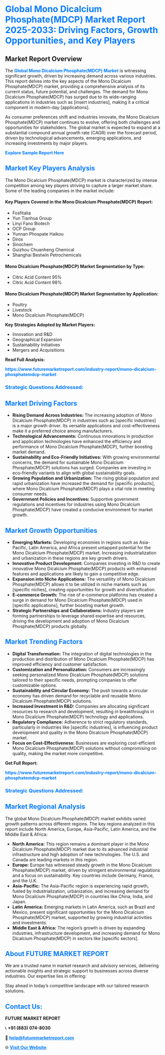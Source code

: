 <h1 style="color: #007BFF;">Global Mono Dicalcium Phosphate(MDCP) Market Report 2025-2033: Driving Factors, Growth Opportunities, and Key Players</h1>

<section id="overview">
<h2>Market Report Overview</h2>
<p>The <a href="https://www.futuremarketreport.com/industry-report/mono-dicalcium-phosphatemdcp-market" style="color: #007BFF; text-decoration: none;"><strong>Global Mono Dicalcium Phosphate(MDCP) Market</strong></a> is witnessing significant growth, driven by increasing demand across various industries. This report delves into the key aspects of the Mono Dicalcium Phosphate(MDCP) market, providing a comprehensive analysis of its current status, future potential, and challenges. The demand for Mono Dicalcium Phosphate(MDCP) has surged due to its wide-ranging applications in industries such as [insert industries], making it a critical component in modern-day [applications].</p>
<p>As consumer preferences shift and industries innovate, the Mono Dicalcium Phosphate(MDCP) market continues to evolve, offering both challenges and opportunities for stakeholders. The global market is expected to expand at a substantial compound annual growth rate (CAGR) over the forecast period, driven by technological advancements, emerging applications, and increasing investments by major players.</p>
</section>

<section id="overview">
<p><a href="https://www.futuremarketreport.com/request-sample/reportId=111805" style="color: #007BFF; text-decoration: none;"><strong>Explore Sample Report Here</strong></a></p>
</section>

<section id="key-players">
<h2 style="color: #007BFF;">Market Key Players Analysis</h2>
<p>The Mono Dicalcium Phosphate(MDCP) market is characterized by intense competition among key players striving to capture a larger market share. Some of the leading companies in the market include:</p>
<h4>Key Players Covered in the Mono Dicalcium Phosphate(MDCP) Report:</h4>
<ul><li>Fosfitalia</li><li>Yun Tianhua Group</li><li>Linyi Fano Biotech</li><li>OCP Group</li><li>Yunnan Phospate Haikou</li><li>Dirox</li><li>Sinochem</li><li>Guizhou Chuanheng Chemical</li><li>Shanghai Bestwin Petrochemicals</li></ul>
<h4>Mono Dicalcium Phosphate(MDCP) Market Segmentation by Type:</h4>
<ul><li>Citric Acid Content 95%</li><li>Citric Acid Content 98%</li></ul>

<h4>Mono Dicalcium Phosphate(MDCP) Market Segmentation by Application:</h4>
<ul><li>Poultry</li><li>Livestock</li><li>Mono Dicalcium Phosphate(MDCP)</li></ul>
<p><strong>Key Strategies Adopted by Market Players:</strong></p>
<ul>
<li>Innovation and R&D</li>
<li>Geographical Expansion</li>
<li>Sustainability Initiatives</li>
<li>Mergers and Acquisitions</li>
</ul>
</section>

<section>
<p><strong>Read Full Analysis: </strong></p><a href="https://www.futuremarketreport.com/industry-report/mono-dicalcium-phosphatemdcp-market" style="color: #007BFF; text-decoration: none;"><strong>https://www.futuremarketreport.com/industry-report/mono-dicalcium-phosphatemdcp-market</strong></a>
<h3 style="color: #007BFF;">Strategic Questions Addressed:</h3>
</section>

<section id="driving-factors">
<h2 style="color: #007BFF;">Market Driving Factors</h2>
<ul>
<li><strong>Rising Demand Across Industries:</strong> The increasing adoption of Mono Dicalcium Phosphate(MDCP) in industries such as [specific industries] is a major growth driver. Its versatile applications and cost-effectiveness make it a preferred choice among manufacturers.</li>
<li><strong>Technological Advancements:</strong> Continuous innovations in production and application technologies have enhanced the efficiency and performance of Mono Dicalcium Phosphate(MDCP), further boosting market demand.</li>
<li><strong>Sustainability and Eco-Friendly Initiatives:</strong> With growing environmental concerns, the demand for sustainable Mono Dicalcium Phosphate(MDCP) solutions has surged. Companies are investing in eco-friendly variants to align with global sustainability goals.</li>
<li><strong>Growing Population and Urbanization:</strong> The rising global population and rapid urbanization have increased the demand for [specific products], where Mono Dicalcium Phosphate(MDCP) plays a vital role in meeting consumer needs.</li>
<li><strong>Government Policies and Incentives:</strong> Supportive government regulations and incentives for industries using Mono Dicalcium Phosphate(MDCP) have created a conducive environment for market growth.</li>
</ul>
</section>

<section id="growth-opportunities">
<h2 style="color: #007BFF;">Market Growth Opportunities</h2>
<ul>
<li><strong>Emerging Markets:</strong> Developing economies in regions such as Asia-Pacific, Latin America, and Africa present untapped potential for the Mono Dicalcium Phosphate(MDCP) market. Increasing industrialization and urbanization in these regions are key growth drivers.</li>
<li><strong>Innovative Product Development:</strong> Companies investing in R&D to create innovative Mono Dicalcium Phosphate(MDCP) products with enhanced features and applications are likely to gain a competitive edge.</li>
<li><strong>Expansion into Niche Applications:</strong> The versatility of Mono Dicalcium Phosphate(MDCP) allows it to be utilized in niche markets such as [specific niches], creating opportunities for growth and diversification.</li>
<li><strong>E-commerce Growth:</strong> The rise of e-commerce platforms has created a surge in demand for Mono Dicalcium Phosphate(MDCP) used in [specific applications], further boosting market growth.</li>
<li><strong>Strategic Partnerships and Collaborations:</strong> Industry players are forming partnerships to leverage shared expertise and resources, driving the development and adoption of Mono Dicalcium Phosphate(MDCP) products globally.</li>
</ul>
</section>

<section id="trending-factors">
<h2 style="color: #007BFF;">Market Trending Factors</h2>
<ul>
<li><strong>Digital Transformation:</strong> The integration of digital technologies in the production and distribution of Mono Dicalcium Phosphate(MDCP) has improved efficiency and customer satisfaction.</li>
<li><strong>Customization and Personalization:</strong> Consumers are increasingly seeking personalized Mono Dicalcium Phosphate(MDCP) solutions tailored to their specific needs, prompting companies to offer customizable options.</li>
<li><strong>Sustainability and Circular Economy:</strong> The push towards a circular economy has driven demand for recyclable and reusable Mono Dicalcium Phosphate(MDCP) solutions.</li>
<li><strong>Increased Investment in R&D:</strong> Companies are allocating significant resources to research and development, resulting in breakthroughs in Mono Dicalcium Phosphate(MDCP) technology and applications.</li>
<li><strong>Regulatory Compliance:</strong> Adherence to strict regulatory standards, particularly in industries like [specific industries], is influencing product development and quality in the Mono Dicalcium Phosphate(MDCP) market.</li>
<li><strong>Focus on Cost-Effectiveness:</strong> Businesses are exploring cost-efficient Mono Dicalcium Phosphate(MDCP) solutions without compromising on quality, making the market more competitive.</li>
</ul>
</section>

<section>
<p><strong>Get Full Report: </strong></p><a href="https://www.futuremarketreport.com/industry-report/mono-dicalcium-phosphatemdcp-market" style="color: #007BFF; text-decoration: none;"><strong>https://www.futuremarketreport.com/industry-report/mono-dicalcium-phosphatemdcp-market</strong></a>
<h3 style="color: #007BFF;">Strategic Questions Addressed:</h3>
</section>


<section id="regional-analysis">
<h2 style="color: #007BFF;">Market Regional Analysis</h2>
<p>The global Mono Dicalcium Phosphate(MDCP) market exhibits varied growth patterns across different regions. The key regions analyzed in this report include North America, Europe, Asia-Pacific, Latin America, and the Middle East & Africa:</p>
<ul>
<li><strong>North America:</strong> This region remains a dominant player in the Mono Dicalcium Phosphate(MDCP) market due to its advanced industrial infrastructure and high adoption of new technologies. The U.S. and Canada are leading markets in this region.</li>
<li><strong>Europe:</strong> Europe has witnessed steady growth in the Mono Dicalcium Phosphate(MDCP) market, driven by stringent environmental regulations and a focus on sustainability. Key countries include Germany, France, and the U.K.</li>
<li><strong>Asia-Pacific:</strong> The Asia-Pacific region is experiencing rapid growth, fueled by industrialization, urbanization, and increasing demand for Mono Dicalcium Phosphate(MDCP) in countries like China, India, and Japan.</li>
<li><strong>Latin America:</strong> Emerging markets in Latin America, such as Brazil and Mexico, present significant opportunities for the Mono Dicalcium Phosphate(MDCP) market, supported by growing industrial activities and investments.</li>
<li><strong>Middle East & Africa:</strong> The region’s growth is driven by expanding industries, infrastructure development, and increasing demand for Mono Dicalcium Phosphate(MDCP) in sectors like [specific sectors].</li>
</ul>
</section>

<footer>
<h2 style="color: #007BFF;">About FUTURE MARKET REPORT</h2>
<p>We are a trusted name in market research and advisory services, delivering actionable insights and strategic support to businesses across diverse industries. Our expertise lies in offering:</p>

<p>Stay ahead in today’s competitive landscape with our tailored research solutions.</p>

<h2 style="color: #007BFF;">Contact Us:</h2>
<p><strong>FUTURE MARKET REPORT</strong></p>
<p>📞 <strong>+91 (883) 074-8030</strong></p>
<p>📧 <strong><a href="mailto:help@futuremarketreport.com" style="color: #007BFF;">help@futuremarketreport.com</a></strong></p>
<p>🌐 <strong><a href="https://www.futuremarketreport.com/" style="color: #007BFF;">Visit Our Website</a></strong></p>
</footer>